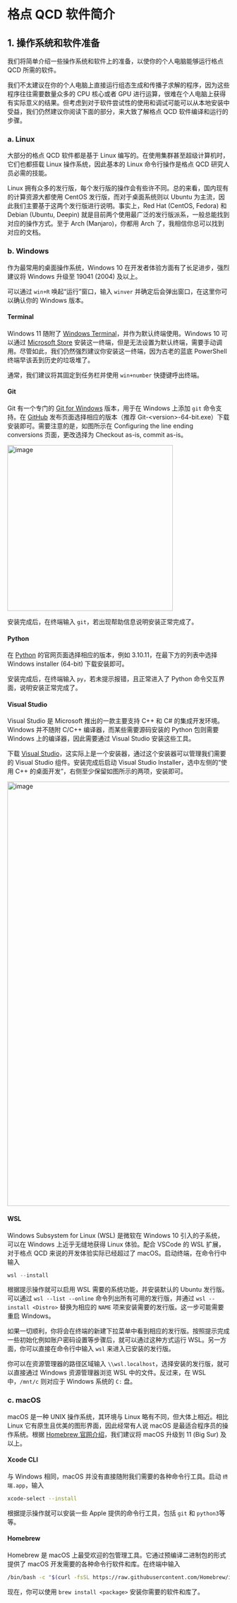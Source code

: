 # 格点 QCD 软件简介

## 1. 操作系统和软件准备

我们将简单介绍一些操作系统和软件上的准备，以使你的个人电脑能够运行格点 QCD 所需的软件。

我们不太建议在你的个人电脑上直接运行组态生成和传播子求解的程序，因为这些程序往往需要数量众多的 CPU 核心或者 GPU 进行运算，很难在个人电脑上获得有实际意义的结果。但考虑到对于软件尝试性的使用和调试可能可以从本地安装中受益，我们仍然建议你阅读下面的部分，来大致了解格点 QCD 软件编译和运行的步骤。

### a. Linux

大部分的格点 QCD 软件都是基于 Linux 编写的。在使用集群甚至超级计算机时，它们也都搭载 Linux 操作系统，因此基本的 Linux 命令行操作是格点 QCD 研究人员必需的技能。

Linux 拥有众多的发行版，每个发行版的操作会有些许不同。总的来看，国内现有的计算资源大都使用 CentOS 发行版，而对于桌面系统则以 Ubuntu 为主流，因此我们主要基于这两个发行版进行说明。事实上，Red Hat (CentOS, Fedora) 和 Debian (Ubuntu, Deepin) 就是目前两个使用最广泛的发行版派系，一般总能找到对应的操作方式。至于 Arch (Manjaro)，你都用 Arch 了，我相信你总可以找到对应的文档。

### b. Windows

作为最常用的桌面操作系统，Windows 10 在开发者体验方面有了长足进步，强烈建议将 Windows 升级至 19041 (2004) 及以上。

可以通过 `win+R` 唤起“运行”窗口，输入 `winver` 并确定后会弹出窗口，在这里你可以确认你的 Windows 版本。

#### Terminal

Windows 11 随附了 [Windows Terminal](https://github.com/microsoft/terminal)，并作为默认终端使用。Windows 10 可以通过 [Microsoft Store](https://apps.microsoft.com/store/detail/windows-terminal/9N0DX20HK701) 安装这一终端，但是无法设置为默认终端，需要手动调用。尽管如此，我们仍然强烈建议你安装这一终端，因为古老的蓝底 PowerShell 终端早该丢到历史的垃圾堆了。

通常，我们建议将其固定到任务栏并使用 `win+number` 快捷键呼出终端。

#### Git

Git 有一个专门的 [Git for Windows](https://github.com/git-for-windows/git) 版本，用于在 Windows 上添加 `git` 命令支持。在 [GitHub](https://github.com/git-for-windows/git/releases/latest) 发布页面选择相应的版本（推荐 Git-\<version\>-64-bit.exe）下载安装即可。需要注意的是，如图所示在 Configuring the line ending conversions 页面，更改选择为 Checkout as-is, commit as-is。

<img width="375" alt="image" src="https://user-images.githubusercontent.com/35213529/236660649-ce2d7dd7-03f2-4665-b69d-5bb685c1e144.png">

安装完成后，在终端输入 `git`，若出现帮助信息说明安装正常完成了。

#### Python

在 [Python](https://www.python.org/downloads/) 的官网页面选择相应的版本，例如 3.10.11，在最下方的列表中选择 Windows installer (64-bit) 下载安装即可。

安装完成后，在终端输入 `py`，若未提示报错，且正常进入了 Python 命令交互界面，说明安装正常完成了。

#### Visual Studio

Visual Studio 是 Microsoft 推出的一款主要支持 C++ 和 C# 的集成开发环境。Windows 并不随附 C/C++ 编译器，而某些需要源码安装的 Python 包则需要 Windows 上的编译器，因此需要通过 Visual Studio 安装这些工具。

下载 [Visual Studio](https://visualstudio.microsoft.com/zh-hans/)，这实际上是一个安装器，通过这个安装器可以管理我们需要的 Visual Studio 组件。安装完成后启动 Visual Studio Installer，选中左侧的“使用 C++ 的桌面开发”，右侧至少保留如图所示的两项，安装即可。

<img width="960" alt="image" src="https://user-images.githubusercontent.com/35213529/236660915-5d302f22-2bf4-43b3-9aa8-07f79a689948.png">

#### WSL

Windows Subsystem for Linux (WSL) 是微软在 Windows 10 引入的子系统，可以在 Windows 上近乎无缝地获得 Linux 体验。配合 VSCode 的 WSL 扩展，对于格点 QCD 来说的开发体验实际已经超过了 macOS。启动终端，在命令行中输入
```PowerShell
wsl --install
```
根据提示操作就可以启用 WSL 需要的系统功能，并安装默认的 Ubuntu 发行版。可以通过 `wsl --list --online` 命令列出所有可用的发行版，并通过 `wsl --install <Distro>` 替换为相应的 `NAME` 项来安装需要的发行版。这一步可能需要重启 Windows。

如果一切顺利，你将会在终端的新建下拉菜单中看到相应的发行版。按照提示完成一些初始化例如账户密码设置等步骤后，就可以通过这种方式运行 WSL。另一方面，你可以直接在命令行中输入 `wsl` 来进入已安装的发行版。

你可以在资源管理器的路径区域输入 `\\wsl.localhost`，选择安装的发行版，就可以直接通过 Windows 资源管理器浏览 WSL 中的文件。反过来，在 WSL 中，`/mnt/c` 则对应于 Windows 系统的 `C:` 盘。

### c. macOS

macOS 是一种 UNIX 操作系统，其环境与 Linux 略有不同，但大体上相近。相比 Linux 它有原生且优美的图形界面，因此经常有人说 macOS 是最适合程序员的操作系统。根据 [Homebrew 官网介绍](https://docs.brew.sh/Installation#2)，我们建议将 macOS 升级到 11 (Big Sur) 及以上。

#### Xcode CLI

与 Windows 相同，macOS 并没有直接随附我们需要的各种命令行工具。启动 `终端.app`，输入
```zsh
xcode-select --install
```
根据提示操作就可以安装一些 Apple 提供的命令行工具，包括 `git` 和 `python3`等等。

#### Homebrew

Homebrew 是 macOS 上最受欢迎的包管理工具。它通过预编译二进制包的形式提供了 macOS 开发需要的各种命令行软件和库。在终端中输入
```zsh
/bin/bash -c "$(curl -fsSL https://raw.githubusercontent.com/Homebrew/install/HEAD/install.sh)"
```
现在，你可以使用 `brew install <package>` 安装你需要的软件和库了。

